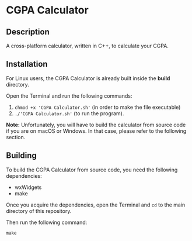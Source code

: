 # CGPA Calculator

## Description
A cross-platform calculator, written in C++, to calculate your CGPA.

## Installation
For Linux users, the CGPA Calculator is already built inside the **build** directory.

Open the Terminal and run the following commands:
1. `chmod +x 'CGPA Calculator.sh'` (in order to make the file executable)
2. `./'CGPA Calculator.sh'` (to run the program).

**Note:** Unfortunately, you will have to build the calculator from source code if you are on macOS or Windows. In that case, please refer to the following section.

## Building
To build the CGPA Calculator from source code, you need the following dependencies:
* wxWidgets
* make

Once you acquire the dependencies, open the Terminal and `cd` to the main directory of this repository.

Then run the following command:
```
make
```
